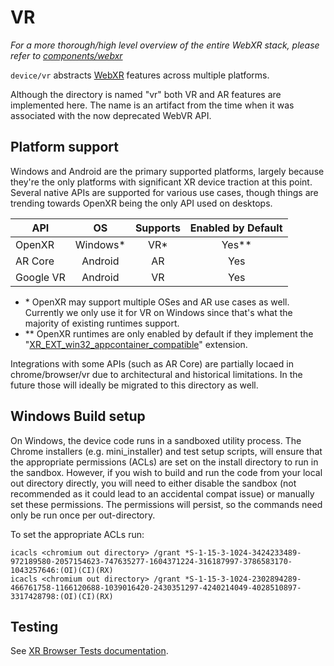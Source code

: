 # VR

_For a more thorough/high level overview of the entire WebXR stack, please refer to
[components/webxr](https://source.chromium.org/chromium/chromium/src/+/main:components/webxr/README.md)_

`device/vr` abstracts [WebXR](https://immersive-web.github.io/webxr/) features
across multiple platforms.

Although the directory is named "vr" both VR and AR features are implemented
here. The name is an artifact from the time when it was associated with the now
deprecated WebVR API.

## Platform support

Windows and Android are the primary supported platforms, largely because they're
the only platforms with significant XR device traction at this point. Several
native APIs are supported for various use cases, though things are trending
towards OpenXR being the only API used on desktops.

| API                   | OS       | Supports | Enabled by Default |
|-----------------------|:--------:|:--------:|:------------------:|
| OpenXR                | Windows* | VR*      | Yes**              |
| AR Core               | Android  | AR       | Yes                |
| Google VR             | Android  | VR       | Yes                |

 - \* OpenXR may support multiple OSes and AR use cases as well. Currently we
   only use it for VR on Windows since that's what the majority of existing
   runtimes support.
 - ** OpenXR runtimes are only enabled by default if they implement the
   "[XR_EXT_win32_appcontainer_compatible](https://www.khronos.org/registry/OpenXR/specs/1.0/html/xrspec.html#XR_EXT_win32_appcontainer_compatible)"
   extension.

Integrations with some APIs (such as AR Core) are partially locaed in
chrome/browser/vr due to architectural and historical limitations. In the future
those will ideally be migrated to this directory as well.

## Windows Build setup
On Windows, the device code runs in a sandboxed utility process. The Chrome
installers (e.g. mini_installer) and test setup scripts, will ensure that the
appropriate permissions (ACLs) are set on the install directory to run in the
sandbox. However, if you wish to build and run the code from your local out
directory directly, you will need to either disable the sandbox (not recommended
as it could lead to an accidental compat issue) or manually set these
permissions. The permissions will persist, so the commands need only be run once
per out-directory.

To set the appropriate ACLs run:
```
icacls <chromium out directory> /grant *S-1-15-3-1024-3424233489-972189580-2057154623-747635277-1604371224-316187997-3786583170-1043257646:(OI)(CI)(RX)
icacls <chromium out directory> /grant *S-1-15-3-1024-2302894289-466761758-1166120688-1039016420-2430351297-4240214049-4028510897-3317428798:(OI)(CI)(RX)
```

## Testing
See [XR Browser Tests documentation](../../chrome/vr/test/xr_browser_tests.md).
